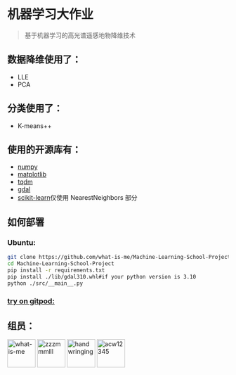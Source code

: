 # 机器学习大作业

> 基于机器学习的高光谱遥感地物降维技术

## 数据降维使用了：

-   LLE
-   PCA

## 分类使用了：

-   K-means++

## 使用的开源库有：

-   [numpy](https://github.com/numpy/numpy)
-   [matplotlib](https://github.com/matplotlib/matplotlib)
-   [tqdm](https://github.com/tqdm/tqdm)
-   [gdal](https://github.com/OSGeo/gdal)
-   [scikit-learn](https://github.com/scikit-learn/scikit-learn)仅使用 NearestNeighbors 部分

## 如何部署

### Ubuntu:

```bash
git clone https://github.com/what-is-me/Machine-Learning-School-Project.git
cd Machine-Learning-School-Project
pip install -r requirements.txt
pip install ./lib/gdal310.whl#if your python version is 3.10
python ./src/__main__.py
```

### [try on gitpod:](https://gitpod.io#https://github.com/what-is-me/Machine-Learning-School-Project)

## 组员：

<a href="https://github.com/what-is-me"><img src="https://avatars.githubusercontent.com/u/70659394?s=64" alt="what-is-me" width="64" height="64" /></a>
<a href="https://github.com/zzzmmmlll"><img src="https://avatars.githubusercontent.com/u/96279939?s=64&v=4" alt="zzzmmmlll" width="64" height="64" /></a>
<a href="https://github.com/handwringing"><img src="https://avatars.githubusercontent.com/u/107198929?s=64" alt="handwringing" width="64" height="64" /></a>
<a href="https://github.com/acw12345"><img src="https://avatars.githubusercontent.com/u/94275010?s=64" alt="acw12345" width="64" height="64" /></a>
